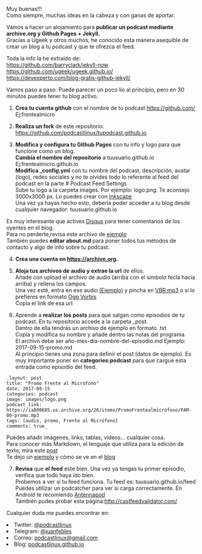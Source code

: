 Muy buenas!!!  
Como siempre, muchas ideas en la cabeza y con ganas de aportar.

Vamos a hacer un alojamiento para **publicar un podcast mediante archive.org y Github Pages + Jekyll.**    
Gracias a Ugeek y otros muchos, he conocido esta manera asequible de crear un blog a tu podcast y que te ofrezca el feed.

Toda la info la he extraído de:  
<https://github.com/barryclark/jekyll-now>  
<https://github.com/ugeek/ugeek.github.io/>  
<https://devexperto.com/blog-gratis-github-jekyll/>

Vamos paso a paso: Puede parecer un poco lío al principio, pero en 30 minutos puedes tener tu blog activo.

1. **Crea tu cuenta github** con el nombre de tu podcast <https://github.com/> Ej:frentealmicro  

2. **Realiza un fork** de este repositorio: <https://github.com/podcastlinux/tupodcast.github.io>  

3. **Modifica y configura tu Github Pages** con tu info y logo para que funcione como un blog.  
**Cambia el nombre del repositorio** a tuusuario.github.io Ej:frentealmicro.github.io  
**Modifica _config.yml** con tu nombre del podcast, descripción, avatar (logo), redes sociales y no te olvides todo lo referente al feed del podcast en la parte # Podcast Feed Settings  
Sube tu logo a la carpeta images. Por ejemplo: logo.png. Te aconsejo 3000x3000 px. Lo puedes crear con [Inkscape](https://inkscape.org/es/)  
Una vez ya hayas hecho esto, debería poder acceder a tu blog desde cualquier navegador: tuusuario.github.io

Es muy interesante que actives [Disqus](https://disqus.com/) para tener comentarios de los oyentes en el blog.   
Para no perderte,revisa este archivo de [ejemplo](https://github.com/podcastlinux/podcastlinux.github.io/blob/master/_config.yml)  
También puedes **editar about.md** para poner todos tus métodos de contacto y algo de info sobre tu podcast.

4. **Crea una cuenta en <https://archive.org>.**

5. **Aloja tus archivos de audio y extrae la url** de ellos.  
Añade con upload el archivo de audio (arriba con el símbolo fecla hacia arriba) y rellena los campos.  
Una vez esté, entra en ese audio [(Ejemplo)](https://archive.org/details/PL28Aniversario) y pincha en [VBR mp3](https://ia800605.us.archive.org/26/items/PL28Aniversario/PL-28-Aniversario.mp3) o si lo prefieres en formato [Ogg Vorbis](https://ia800605.us.archive.org/26/items/PL28Aniversario/PL-28-Aniversario.ogg)  
Copia el link de esa url

6. Aprende a **realizar los posts** para que salgan como episodios de tu podcast.
En tu repositorio accede a la carpeta _post.  
Dentro de ella tendrás un archivo de ejemplo en formato .txt  
Copia y modifica su nombre y añade dentro las notas del programa.  
El archivo debe ser año-mes-día-nombre-del-episodio.md Ejemplo: 2017-09-15-promo.md    
Al principio tienes una zona para definir el post (datos de ejemplo). Es muy importante poner en __categories:podcast__ para que cargue esta entrada como episodio del feed.    
~~~
_layout: post  
title: "Promo Frente al Micrófono"  
date: 2017-09-15  
categories: podcast  
image: images/logo.png  
podcast_link: https://ia800605.us.archive.org/26/items/PromoFrentealmicrófono/FAM-00-promo.mp3  
tags: [audio, promo, Frente al Micrófono]  
comments: true_  
~~~
Puedes añadir imágenes, links, tablas, vídeos... cualquier cosa.  
Para conocer más Markdown, el lenguaje que utiliza para la edición de texto, mira este [post](https://markdown.es/sintaxis-markdown/)  
Te dejo un [ejemplo](https://github.com/uGeek/ugeek.github.io/edit/master/_posts/podcast/2017-09-04-076.-Un-servidor-en-mi-casa.md) y cómo se ve en el [blog](https://ugeek.github.io/076.-Un-servidor-en-mi-casa/)

7. **Revisa** que **el feed** esté bien.
Una vez ya tengas tu primer episodio, verifica que todo haya ido bien.  
Probemos a ver si tu feed funciona. Tu feed es: tuusuario.github.io/feed
Puedes utilizar un podcatcher para ver si carga correctamente. En Android te recomiendo [Antennapod](https://play.google.com/store/apps/details?id=de.danoeh.antennapod&hl=es)  
También pudes probar esta página:<http://castfeedvalidator.com/>  


Cualquier duda me puedes encontrar en:  
<li>Twitter: <a href="https://twitter.com/podcastlinux">@podcastlinux</a></li>
<li>Telegram: <a href="https://t.me/juanfebles">@juanfebles</a></li>
<li>Correo: <a href="mailto:podcastlinux@gmail.com">podcastlinux@gmail.com</a></li>
<li>Blog: <a href="https://podcastlinux.github.io">podcastlinux.github.io</a></li>
